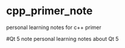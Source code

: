 # cpp_primer_note
personal learning notes for c++ primer

#Qt 5 note
personal learning notes about Qt 5
